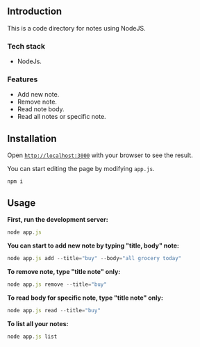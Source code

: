 ## Introduction

This is a code directory for notes using NodeJS.

### Tech stack

* NodeJs.


### **Features**

* Add new note.
* Remove note.
* Read note body.
* Read all notes or specific note.


## Installation

Open [`http://localhost:3000`](http://localhost:3000/) with your browser to see the result.

You can start editing the page by modifying `app.js`. 

```
npm i
```

## Usage

**First, run the development server:**

```javascript
node app.js
```

**You can start to add new note by typing "title, body" note:**

```javascript
node app.js add --title="buy" --body="all grocery today"
```

**To remove note, type "title note" only:**

```javascript
node app.js remove --title="buy"
```

**To read body for specific note, type "title note" only:**

```javascript
node app.js read --title="buy"
```

**To list all your notes:**

```javascript
node app.js list
```

